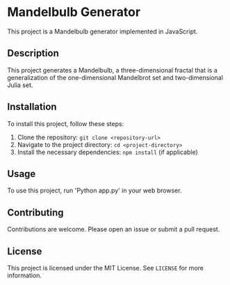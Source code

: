 # Mandelbulb Generator

This project is a Mandelbulb generator implemented in JavaScript.

## Description

This project generates a Mandelbulb, a three-dimensional fractal that is a generalization of the one-dimensional Mandelbrot set and two-dimensional Julia set.



## Installation

To install this project, follow these steps:

1. Clone the repository: `git clone <repository-url>`
2. Navigate to the project directory: `cd <project-directory>`
3. Install the necessary dependencies: `npm install` (if applicable)

## Usage

To use this project, run 'Python app.py' in your web browser.

## Contributing

Contributions are welcome. Please open an issue or submit a pull request.

## License

This project is licensed under the MIT License. See `LICENSE` for more information.